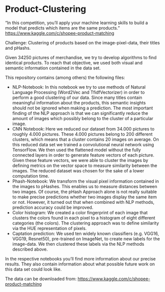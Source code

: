# Product-Clustering

“In this competition, you’ll apply your machine learning skills to build a model that predicts which items are the same products.” https://www.kaggle.com/c/shopee-product-matching 

Challenge: Clustering of products based on the image-pixel-data, their titles and pHashs.

Given 34250 pictures of merchandise, we try to develop algorithms to find identical products. To reach that objective, we used both visual and semantic information contained in the data set. 


This repository contains (among others) the following files:

- NLP-Notebook: In this notebook we try to use methods of Natural Language Processing (Word2Vec and TfidfVectorizer) in order to perform a good clustering of our data. Since many titles contain meaningful information about the products, this semantic insights should not be ignored when making a prediction. The most important finding of the NLP approach is that we can significantly reduce the amount of images which possibly belong to the cluster of a particular image. 
- CNN Notebook: Here we reduced our dataset from 34.000 pictures to roughly 4.000 pictures. These 4.000 pictures belong to 200 different clusters, which means that a cluster contains 20 images on average. On this reduced data set we trained a convolutional neural network using TensorFlow. We then used the flattened model without the fully connected layers in order to generate feature vectors of each picture. Given these feature vectors, we were able to cluster the images by defining metrics on the vector space to measure similarity between the images. The reduced dataset was chosen for the sake of a lower computation time. 
- Phash-Notebook: We transform the visual pixel information contained in the images to pHashes. This enables us to measure distances between two images. Of course, the pHash Approach alone is not really suitable to make precise predictions whether two images display the same item or not. However, it turned out that when combined with NLP methods, prediction accuracy could be improved.  
- Color histogram: We created a color fingerprint of each image that clusters the colors found in each pixel to a histogram of eight different categories (the colors). The clustering approach was to define similarity via the HUE representation of pixels.
- Captation prediction: We used ten widely known classifiers (e.g. VGG16, VGG19, Resnet50), pre-trained on ImageNet, to create new labels for the image-data. We then clustered these labels via the NLP methods described above.


In the respective notebooks you’ll find more information about our precise results. They also contain information about what possible future work on this data set could look like.
 
The data can be downloaded from: https://www.kaggle.com/c/shopee-product-matching 
